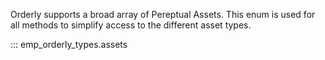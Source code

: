 Orderly supports a broad array of
Pereptual Assets.  This enum is
used for all methods to simplify access
to the different asset types.

::: emp_orderly_types.assets
